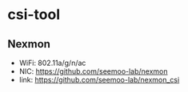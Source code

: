 # csi-tool

## Nexmon
- WiFi: 802.11a/g/n/ac
- NIC: https://github.com/seemoo-lab/nexmon
- link: https://github.com/seemoo-lab/nexmon_csi
  
